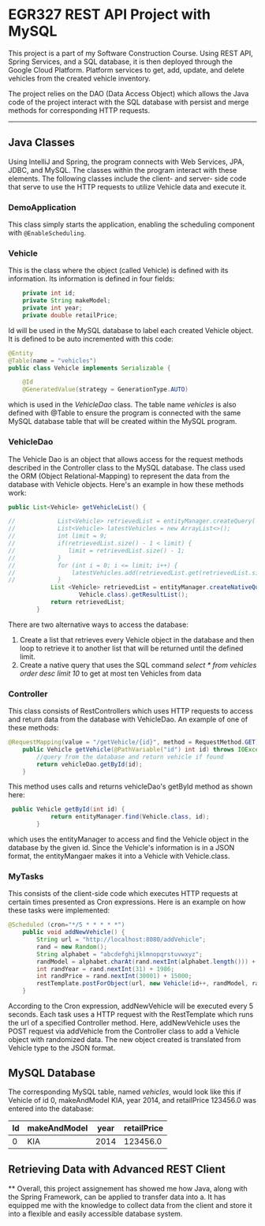 # EGR327 REST API Project with MySQL

This project is a part of my Software Construction Course. Using REST API, Spring Services, and a SQL database, it is then deployed through the Google Cloud Platform.
Platform services to get, add, update, and delete vehicles from the created vehicle inventory.

The project relies on the DAO (Data Access Object) which allows the Java code of the project interact with the SQL database with persist and merge methods for corresponding HTTP requests.

***

## Java Classes
Using IntelliJ and Spring, the program connects with Web Services, JPA, JDBC, and MySQL. The classes within the program interact with these elements. The following classes include the client- and server- side code that serve to use the HTTP requests to utilize Vehicle data and execute it.

### DemoApplication
This class simply starts the application, enabling the scheduling component with ```@EnableScheduling```.

### Vehicle
This is the class where the object (called Vehicle) is defined with its information.
Its information is defined in four fields:
```java
    private int id;
    private String makeModel;
    private int year;
    private double retailPrice;
```
Id will be used in the MySQL database to label each created Vehicle object. It is defined to be auto incremented with this code:
```java
@Entity
@Table(name = "vehicles")
public class Vehicle implements Serializable {

    @Id
    @GeneratedValue(strategy = GenerationType.AUTO)
```
which is used in the *VehicleDao* class.
The table name *vehicles* is also defined with @Table to ensure the program is connected with the same MySQL database table that will be created within the MySQL program.

### VehicleDao
The Vehicle Dao is an object that allows access for the request methods described in the Controller class to the MySQL database.
The class used the ORM (Object Relational-Mapping) to represent the data from the database with Vehicle objects.
Here's an example in how these methods work:
```java
public List<Vehicle> getVehicleList() {

//            List<Vehicle> retrievedList = entityManager.createQuery( "from Vehicle", Vehicle.class).getResultList();
//            List<Vehicle> latestVehicles = new ArrayList<>();
//            int limit = 9;
//            if(retrievedList.size() - 1 < limit) {
//               limit = retrievedList.size() - 1;
//            }
//            for (int i = 0; i <= limit; i++) {
//                latestVehicles.add(retrievedList.get(retrievedList.size()-1-i));
//            }
            List <Vehicle> retrievedList = entityManager.createNativeQuery("Select * from vehicles ORDER BY id DESC LIMIT 10",
                    Vehicle.class).getResultList();
            return retrievedList;
        }
```
There are two alternative ways to access the database:
1. Create a list that retrieves every Vehicle object in the database and then loop to retrieve it to another list that will be returned until the defined limit.
2. Create a native query that uses the SQL command *select * from vehicles order desc limit 10* to get at most ten Vehicles from data

### Controller
This class consists of RestControllers which uses HTTP requests to access and return data from the database with VehicleDao.
An example of one of these methods:
```java
@RequestMapping(value = "/getVehicle/{id}", method = RequestMethod.GET)
    public Vehicle getVehicle(@PathVariable("id") int id) throws IOException {
        //query from the database and return vehicle if found
        return vehicleDao.getById(id);
    }
```
This method uses calls and returns vehicleDao's getById method as shown here:
```java
 public Vehicle getById(int id) {
            return entityManager.find(Vehicle.class, id);
        }
```
which uses the entityManager to access and find the Vehicle object in the database by the given id. Since the Vehicle's information is in a JSON format, the entityMangaer makes it into a Vehicle with Vehicle.class.

### MyTasks
This consists of the client-side code which executes HTTP requests at certain times presented as Cron expressions.
Here is an example on how these tasks were implemented:
```java
@Scheduled (cron="*/5 * * * * *")
    public void addNewVehicle() {
        String url = "http://localhost:8080/addVehicle";
        rand = new Random();
        String alphabet = "abcdefghijklmnopqrstuvwxyz";
        randModel = alphabet.charAt(rand.nextInt(alphabet.length())) + "";
        int randYear = rand.nextInt(31) + 1986;
        int randPrice = rand.nextInt(30001) + 15000;
        restTemplate.postForObject(url, new Vehicle(id++, randModel, randYear, randPrice), Vehicle.class);
    }
```
According to the Cron expression, addNewVehicle will be executed every 5 seconds. Each task uses a HTTP request with the RestTemplate which runs the url of a specified Controller method. Here, addNewVehicle uses the POST request via addVehicle from the Controller class to add a Vehicle object with randomized data. The new object created is translated from Vehicle type to the JSON format.

## MySQL Database
The corresponding MySQL table, named *vehicles*, would look like this if Vehicle of id 0, makeAndModel KIA, year 2014, and retailPrice 123456.0 was entered into the database:

| Id | makeAndModel | year | retailPrice |
| -- | ------------ | ---- | ----------- |
| 0  | KIA          | 2014 | 123456.0    |

## Retrieving Data with Advanced REST Client

**
Overall, this project assignement has showed me how Java, along with the Spring Framework, can be applied to transfer data into a. It has equipped me with the knowledge to collect data from the client and store it into a flexible and easily accessible database system.
